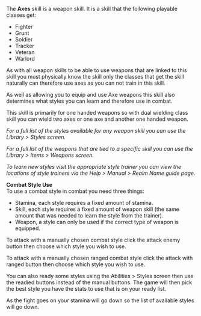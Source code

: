 The **Axes** skill is a weapon skill. It is a skill that the following playable classes get:

*   Fighter
*   Grunt
*   Soldier
*   Tracker
*   Veteran
*   Warlord

As with all weapon skills to be able to use weapons that are linked to this skill you must physically know the skill only the classes that get the skill naturally can therefore use axes as you can not train in this skill.

As well as allowing you to equip and use Axe weapons this skill also determines what styles you can learn and therefore use in combat.

This skill is primarily for one handed weapons so with dual wielding class skill you can wield two axes or one axe and another one handed weapon.

_For a full list of the styles available for any weapon skill you can use the Library > Styles screen._

_For a full list of the weapons that are tied to a specific skill you can use the Library > Items > Weapons screen._

_To learn new styles visit the appropriate style trainer you can view the locations of style trainers via the Help > Manual > Realm Name guide page._

**Combat Style Use**  
To use a combat style in combat you need three things:

*   Stamina, each style requires a fixed amount of stamina.
*   Skill, each style requires a fixed amount of weapon skill (the same amount that was needed to learn the style from the trainer).
*   Weapon, a style can only be used if the correct type of weapon is equipped.

To attack with a manually chosen combat style click the attack enemy button then choose which style you wish to use.

To attack with a manually chosen ranged combat style click the attack with ranged button then choose which style you wish to use.

You can also ready some styles using the Abilities > Styles screen then use the readied buttons instead of the manual buttons. The game will then pick the best style you have the stats to use that is on your ready list.

As the fight goes on your stamina will go down so the list of available styles will go down.